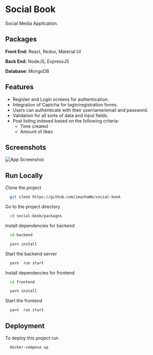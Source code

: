 
# Social Book
Social Media Application. 


## Packages

**Front End:** React, Redux, Material UI

**Back End:** NodeJS, ExpressJS

**Database:** MongoDB


## Features

- Register and Login screens for authentication.
- Integration of Captcha for login/registration forms.
- Users can authenticate with their username/email and password.
- Validation for all sorts of data and input fields.
- Post listing indexed based on the following criteria:
  -  Time created
  -  Amount of likes


## Screenshots

![App Screenshot](https://res.cloudinary.com/dxrhrbot0/image/upload/v1677126703/portfolio/Social_Book_-_Google_Chrome_2_23_2023_9_55_55_AM_cnwsyd.png)



## Run Locally

Clone the project

```bash
  git clone https://github.com/imashaWe/social-book
```

Go to the project directory

```bash
  cd social-book/packages
```

Install dependencies for backend

```bash
  cd backend
```
```bash
  yarn install
```

Start the backend server

```bash
  yarn  run start
```

Install dependencies for frontend

```bash
  cd frontend
```
```bash
  yarn install
```

Start the frontend

```bash
  yarn  run start
```

## Deployment

To deploy this project run

```bash
  docker-compose up
```
